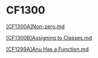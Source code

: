 # CF1300




[[CF1300A]Non-zero.md](../cf/[CF1300A]Non-zero.md)

[[CF1300B]Assigning to Classes.md](../cf/[CF1300B]Assigning%20to%20Classes.md)

[[CF1299A]Anu Has a Function.md](../cf/[CF1299A]Anu%20Has%20a%20Function.md)